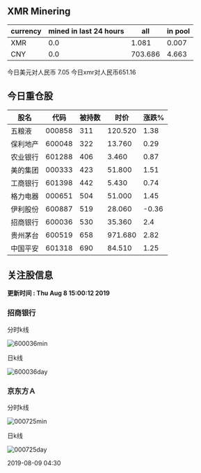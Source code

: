## XMR Minering

|currency|mined in last 24 hours|all|in pool|
|---|---|---|---|
|XMR|0.0|1.081|0.007|
|CNY|0.0|703.686|4.663|

今日美元对人民币 7.05	今日xmr对人民币651.16


## 今日重仓股 

|股名|代码|被持数|时价|涨跌%|
|---|---|---|---|---|
|五粮液|000858|311|120.520|1.38|
|保利地产|600048|322|13.760|0.29|
|农业银行|601288|406|3.460|0.87|
|美的集团|000333|423|51.800|1.51|
|工商银行|601398|442|5.430|0.74|
|格力电器|000651|504|51.000|1.45|
|伊利股份|600887|519|28.060|-0.36|
|招商银行|600036|530|35.360|2.4|
|贵州茅台|600519|658|971.680|2.82|
|中国平安|601318|690|84.510|1.25|

## 关注股信息
**更新时间 : Thu Aug  8 15:00:12 2019**
### 招商银行 
分时k线

![600036min](http://image.sinajs.cn/newchart/min/n/sh600036.gif)

日k线

![600036day](http://image.sinajs.cn/newchart/daily/n/sh600036.gif)

### 京东方Ａ 
分时k线

![000725min](http://image.sinajs.cn/newchart/min/n/sz000725.gif)

日k线

![000725day](http://image.sinajs.cn/newchart/daily/n/sz000725.gif)

2019-08-09 04:30